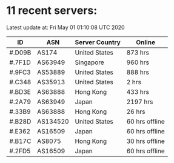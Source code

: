 # 11 recent servers:

Latest update at: Fri May 01 01:10:08 UTC 2020

| ID | ASN | Server Country | Online |
| -- | --- | -------------- | ------ |
| #.D09B | AS174 | United States | 873 hrs |
| #.7F1D | AS63949 | Singapore | 960 hrs |
| #.9FC3 | AS53889 | United States | 888 hrs |
| #.C348 | AS35913 | United States | 2 hrs |
| #.BD3E | AS63888 | Hong Kong | 433 hrs |
| #.2A79 | AS63949 | Japan | 2197 hrs |
| #.33B9 | AS63888 | Hong Kong | 26 hrs |
| #.B28D | AS134520 | United States | 60 hrs offline |
| #.E362 | AS16509 | Japan | 60 hrs offline |
| #.B17C | AS8075 | Hong Kong | 30 hrs offline |
| #.2FD5 | AS16509 | Japan | 60 hrs offline |

